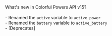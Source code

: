 What's new in Colorful Powers API v15?<br />
<br />- Renamed the ``active`` variable to ``active_power``
<br />- Renamed the ``battery`` variable to ``active_battery``
<br />- [Deprecates] 